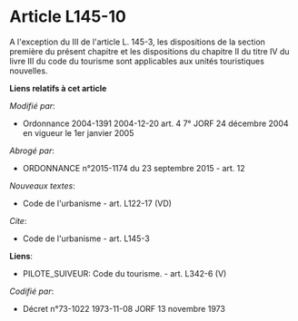 # Article L145-10

A l'exception du III de l'article L. 145-3, les dispositions de la section première du présent chapitre et les dispositions
du chapitre II du titre IV du livre III du code du tourisme sont applicables aux unités touristiques nouvelles.

**Liens relatifs à cet article**

_Modifié par_:

  - Ordonnance 2004-1391 2004-12-20 art. 4 7° JORF 24 décembre 2004 en vigueur le 1er janvier 2005

_Abrogé par_:

  - ORDONNANCE n°2015-1174 du 23 septembre 2015 - art. 12

_Nouveaux textes_:

  - Code de l'urbanisme - art. L122-17 (VD)

_Cite_:

  - Code de l'urbanisme - art. L145-3

**Liens**:

  - PILOTE_SUIVEUR: Code du tourisme. - art. L342-6 (V)

_Codifié par_:

  - Décret n°73-1022 1973-11-08 JORF 13 novembre 1973
